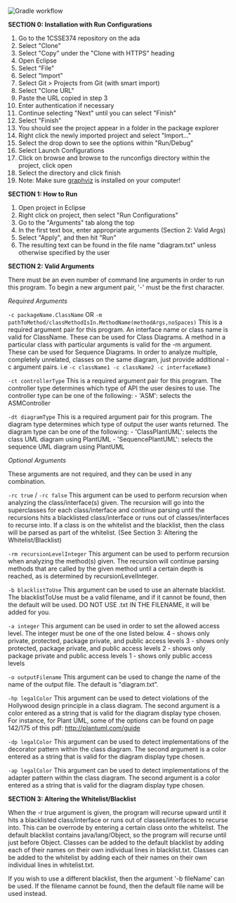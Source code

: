 ![Gradle workflow](https://github.com/legotheboss/UMLGenerator/actions/workflows/gradle.yml/badge.svg)

**SECTION 0: Installation with Run Configurations**
1. Go to the 1CSSE374 repository on the ada 
2. Select "Clone"
3. Select "Copy" under the "Clone with HTTPS" heading
4. Open Eclipse
5. Select "File"
6. Select "Import"
7. Select Git > Projects from Git (with smart import)
8. Select "Clone URL"
9. Paste the URL copied in step 3
10. Enter authentication if necessary
11. Continue selecting "Next" until you can select "Finish"
12. Select "Finish"
13. You should see the project appear in a folder in the package explorer
14. Right click the newly imported project and select "Import..."
15. Select the drop down to see the options within "Run/Debug"
16. Select Launch Configurations
17. Click on browse and browse to the runconfigs directory within the project, click open
18. Select the directory and click finish
19. Note: Make sure [graphviz](https://www.graphviz.org/download/) is installed on your computer!


**SECTION 1: How to Run**
1. Open project in Eclipse
2. Right click on project, then select "Run Configurations"
3. Go to the "Arguments" tab along the top
4. In the first text box, enter appropriate arguments (Section 2: Valid Args)
5. Select "Apply", and then hit "Run"
6. The resulting text can be found in the file name "diagram.txt" unless otherwise specified by the user



**SECTION 2: Valid Arguments**

There must be an even number of command line arguments in order to run this program.
To begin a new argument pair, '-' must be the first character.


*Required Arguments*

`-c packageName.ClassName` OR `-m pathToMethod/classMethodIsIn.MethodName(methodArgs,noSpaces)`
This is a required argument pair for this program.
An interface name or class name is valid for ClassName.
    These can be used for Class Diagrams.
A method in a particular class with particular arguments is valid for the -m argument.
    These can be used for Sequence Diagrams.
In order to analyze multiple, completely unrelated, classes on the same diagram, just provide additional -c argument pairs.
    i.e `-c className1 -c className2 -c interfaceName3`
    
`-ct controllerType`
This is a required argument pair for this program.
The controller type determines which type of API the user desires to use.
The controller type can be one of the following:
    - 'ASM': selects the ASMController

`-dt diagramType`
This is a required argument pair for this program.
The diagram type determines which type of output the user wants returned.
The diagram type can be one of the following:
    - 'ClassPlantUML': selects the class UML diagram using PlantUML
    - 'SequencePlantUML': selects the sequence UML diagram using PlantUML



*Optional Arguments*

These arguments are not required, and they can be used in any combination.

`-rc true` / `-rc false`
This argument can be used to perform recursion when analyzing the class/interface(s) given.
The recursion will go into the superclasses for each class/interface and continue parsing until
the recursions hits a blacklisted class/interface or runs out of classes/interfaces to recurse into.
If a class is on the whitelist and the blacklist, then the class will be parsed as part of the whitelist.
(See Section 3: Altering the Whitelist/Blacklist)

`-rm recursionLevelInteger`
This argument can be used to perform recursion when analyzing the method(s) given.
The recursion will continue parsing methods that are called by the given method until a certain
depth is reached, as is determined by recursionLevelInteger.

`-b blacklistToUse`
This argument can be used to use an alternate blacklist. The blacklistToUse must be a valid
filename, and if it cannot be found, then the default will be used.
DO NOT USE .txt IN THE FILENAME, it will be added for you.

`-a integer`
This argument can be used in order to set the allowed access level.
The integer must be one of the one listed below.
4 - shows only private, protected, package private, and public access levels
3 - shows only protected, package private, and public access levels
2 - shows only package private and public access levels
1 - shows only public access levels

`-o outputFilename`
This argument can be used to change the name of the name of the output file. The default is "diagram.txt".

`-hp legalColor`
This argument can be used to detect violations of the Hollywood design principle in a class diagram.
The second argument is a color entered as a string that is valid for the diagram display type chosen.
For instance, for Plant UML, some of the options can be found on page 142/175 of this pdf: http://plantuml.com/guide

`-dp legalColor`
This argument can be used to detect implementations of the decorator pattern within the class diagram. 
The second argument is a color entered as a string that is valid for the diagram display type chosen.

`-ap legalColor`
This argument can be used to detect implementations of the adapter pattern within the class diagram. 
The second argument is a color entered as a string that is valid for the diagram display type chosen.



**SECTION 3: Altering the Whitelist/Blacklist**

When the -r true argument is given, the program will recurse upward until it hits a blacklisted class/interface or runs out of classes/interfaces to
recurse into. This can be overrode by entering a certain class onto the whitelist.
The default blacklist contains java/lang/Object, so the program will recurse until just before Object.
Classes can be added to the default blacklist by adding each of their names on their own individual lines in blacklist.txt.
Classes can be added to the whitelist by adding each of their names on their own individual lines in whitelist.txt.

If you wish to use a different blacklist, then the argument '-b fileName' can be used. If the filename cannot be found, then the default
file name will be used instead.
